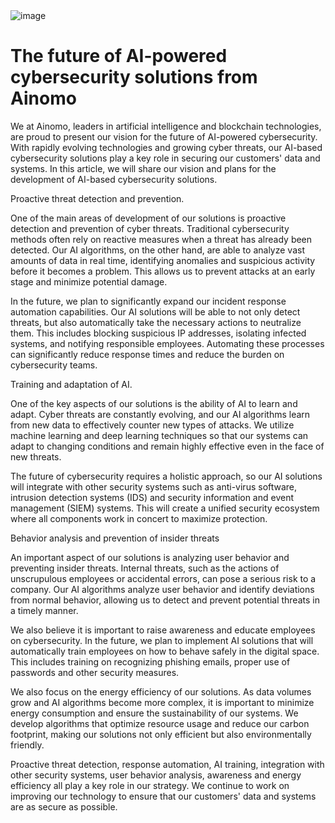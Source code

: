 <img src="" alt="image">
<br>
<h1>The future of AI-powered cybersecurity solutions from Ainomo
</h1>
<p>We at Ainomo, leaders in artificial intelligence and blockchain technologies, are proud to present our vision for the future of AI-powered cybersecurity. With rapidly evolving technologies and growing cyber threats, our AI-based cybersecurity solutions play a key role in securing our customers' data and systems. In this article, we will share our vision and plans for the development of AI-based cybersecurity solutions.
</p>
<p>Proactive threat detection and prevention.
</p>
<p>One of the main areas of development of our solutions is proactive detection and prevention of cyber threats. Traditional cybersecurity methods often rely on reactive measures when a threat has already been detected. Our AI algorithms, on the other hand, are able to analyze vast amounts of data in real time, identifying anomalies and suspicious activity before it becomes a problem. This allows us to prevent attacks at an early stage and minimize potential damage.
</p>
<p>In the future, we plan to significantly expand our incident response automation capabilities. Our AI solutions will be able to not only detect threats, but also automatically take the necessary actions to neutralize them. This includes blocking suspicious IP addresses, isolating infected systems, and notifying responsible employees. Automating these processes can significantly reduce response times and reduce the burden on cybersecurity teams.
</p>
<p>Training and adaptation of AI.
</p>
<p>One of the key aspects of our solutions is the ability of AI to learn and adapt. Cyber threats are constantly evolving, and our AI algorithms learn from new data to effectively counter new types of attacks. We utilize machine learning and deep learning techniques so that our systems can adapt to changing conditions and remain highly effective even in the face of new threats.
</p>
<p>The future of cybersecurity requires a holistic approach, so our AI solutions will integrate with other security systems such as anti-virus software, intrusion detection systems (IDS) and security information and event management (SIEM) systems. This will create a unified security ecosystem where all components work in concert to maximize protection.
</p>
<p>Behavior analysis and prevention of insider threats
</p>
<p>An important aspect of our solutions is analyzing user behavior and preventing insider threats. Internal threats, such as the actions of unscrupulous employees or accidental errors, can pose a serious risk to a company. Our AI algorithms analyze user behavior and identify deviations from normal behavior, allowing us to detect and prevent potential threats in a timely manner.
</p>
<p>We also believe it is important to raise awareness and educate employees on cybersecurity. In the future, we plan to implement AI solutions that will automatically train employees on how to behave safely in the digital space. This includes training on recognizing phishing emails, proper use of passwords and other security measures.
</p>
<p>We also focus on the energy efficiency of our solutions. As data volumes grow and AI algorithms become more complex, it is important to minimize energy consumption and ensure the sustainability of our systems. We develop algorithms that optimize resource usage and reduce our carbon footprint, making our solutions not only efficient but also environmentally friendly.
</p>
<p>Proactive threat detection, response automation, AI training, integration with other security systems, user behavior analysis, awareness and energy efficiency all play a key role in our strategy. We continue to work on improving our technology to ensure that our customers' data and systems are as secure as possible.
</p>